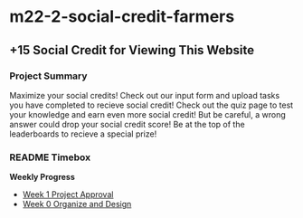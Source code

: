# m22-2-social-credit-farmers
## +15 Social Credit for Viewing This Website
### Project Summary
Maximize your social credits! Check out our input form and upload tasks you have completed to recieve social credit! Check out the quiz page to test your knowledge and earn even more social credit! But be careful, a wrong answer could drop your social credit score! Be at the top of the leaderboards to recieve a special prize!
### README Timebox
**Weekly Progress**
- [Week 1 Project Approval](https://github.com/zenxha/m22-2-social-credit-farmers/wiki/Week-1)
- [Week 0 Organize and Design](https://github.com/zenxha/m22-2-social-credit-farmers/wiki/Week-0)

